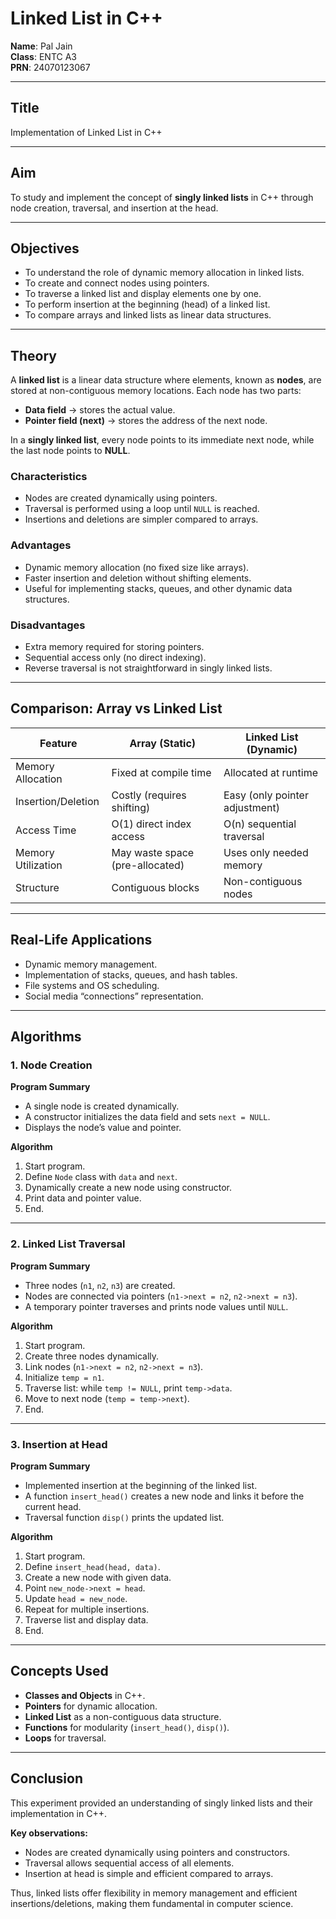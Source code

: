 
# Linked List in C++

**Name**: Pal Jain  
**Class**: ENTC A3  
**PRN**: 24070123067  

---

## Title

Implementation of Linked List in C++

---

## Aim

To study and implement the concept of **singly linked lists** in C++ through node creation, traversal, and insertion at the head.

---

## Objectives

* To understand the role of dynamic memory allocation in linked lists.
* To create and connect nodes using pointers.
* To traverse a linked list and display elements one by one.
* To perform insertion at the beginning (head) of a linked list.
* To compare arrays and linked lists as linear data structures.

---

## Theory

A **linked list** is a linear data structure where elements, known as **nodes**, are stored at non-contiguous memory locations. Each node has two parts:

* **Data field** → stores the actual value.
* **Pointer field (next)** → stores the address of the next node.

In a **singly linked list**, every node points to its immediate next node, while the last node points to **NULL**.

### Characteristics

* Nodes are created dynamically using pointers.
* Traversal is performed using a loop until `NULL` is reached.
* Insertions and deletions are simpler compared to arrays.

### Advantages

* Dynamic memory allocation (no fixed size like arrays).
* Faster insertion and deletion without shifting elements.
* Useful for implementing stacks, queues, and other dynamic data structures.

### Disadvantages

* Extra memory required for storing pointers.
* Sequential access only (no direct indexing).
* Reverse traversal is not straightforward in singly linked lists.

---

## Comparison: Array vs Linked List

| Feature            | Array (Static)                  | Linked List (Dynamic)          |
| ------------------ | ------------------------------- | ------------------------------ |
| Memory Allocation  | Fixed at compile time           | Allocated at runtime           |
| Insertion/Deletion | Costly (requires shifting)      | Easy (only pointer adjustment) |
| Access Time        | O(1) direct index access        | O(n) sequential traversal      |
| Memory Utilization | May waste space (pre-allocated) | Uses only needed memory        |
| Structure          | Contiguous blocks               | Non-contiguous nodes           |

---

## Real-Life Applications

* Dynamic memory management.
* Implementation of stacks, queues, and hash tables.
* File systems and OS scheduling.
* Social media “connections” representation.

---

## Algorithms

### 1. Node Creation

**Program Summary**

* A single node is created dynamically.
* A constructor initializes the data field and sets `next = NULL`.
* Displays the node’s value and pointer.

**Algorithm**

1. Start program.
2. Define `Node` class with `data` and `next`.
3. Dynamically create a new node using constructor.
4. Print data and pointer value.
5. End.

---

### 2. Linked List Traversal

**Program Summary**

* Three nodes (`n1`, `n2`, `n3`) are created.
* Nodes are connected via pointers (`n1->next = n2`, `n2->next = n3`).
* A temporary pointer traverses and prints node values until `NULL`.

**Algorithm**

1. Start program.
2. Create three nodes dynamically.
3. Link nodes (`n1->next = n2`, `n2->next = n3`).
4. Initialize `temp = n1`.
5. Traverse list: while `temp != NULL`, print `temp->data`.
6. Move to next node (`temp = temp->next`).
7. End.

---

### 3. Insertion at Head

**Program Summary**

* Implemented insertion at the beginning of the linked list.
* A function `insert_head()` creates a new node and links it before the current head.
* Traversal function `disp()` prints the updated list.

**Algorithm**

1. Start program.
2. Define `insert_head(head, data)`.
3. Create a new node with given data.
4. Point `new_node->next = head`.
5. Update `head = new_node`.
6. Repeat for multiple insertions.
7. Traverse list and display data.
8. End.

---

## Concepts Used

* **Classes and Objects** in C++.
* **Pointers** for dynamic allocation.
* **Linked List** as a non-contiguous data structure.
* **Functions** for modularity (`insert_head()`, `disp()`).
* **Loops** for traversal.

---

## Conclusion

This experiment provided an understanding of singly linked lists and their implementation in C++.

**Key observations:**

* Nodes are created dynamically using pointers and constructors.
* Traversal allows sequential access of all elements.
* Insertion at head is simple and efficient compared to arrays.

Thus, linked lists offer flexibility in memory management and efficient insertions/deletions, making them fundamental in computer science.

